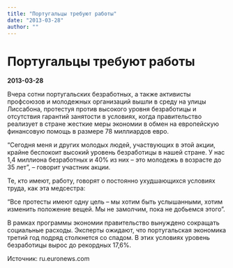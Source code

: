 ```yaml
---
title: "Португальцы требуют работы"
date: "2013-03-28"
author: ""
---
```


# Португальцы требуют работы

**2013-03-28** 

Вчера сотни португальских безработных, а также активисты профсоюзов и  молодежных организаций вышли в среду на улицы Лиссабона, протестуя  против высокого уровня безработицы и отсутствия гарантий занятости в  условиях, когда правительство реализует в стране жесткие меры экономии в  обмен на европейскую финансовую помощь в размере 78 миллиардов евро.

“Сегодня меня и других молодых людей, участвующих в этой акции,  крайне беспокоит высокий уровень безработицы в нашей стране. У нас 1,4  миллиона безработных и 40% из них – это молодежь в возрасте до 35 лет”, –  говорит участник акции.

Те, кто имеют, работу, говорят о постоянно ухудшающихся условиях труда, как эта медсестра:

“Все протесты имеют одну цель –  мы хотим быть услышанными, хотим  изменить положение вещей. Мы не замолчим, пока не добьемся этого”.

В рамках программы экономии правительство вынуждено сокращать  социальные расходы. Эксперты ожидают, что португальская экономика третий  год подряд столкнется со спадом. В этих условиях уровень безработицы  вырос до рекордных 17,6%.

Источник: ru.euronews.com